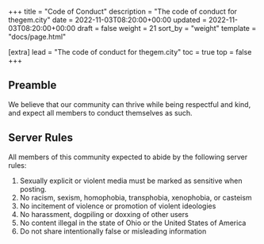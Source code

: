 +++
title = "Code of Conduct"
description = "The code of conduct for thegem.city"
date = 2022-11-03T08:20:00+00:00
updated = 2022-11-03T08:20:00+00:00
draft = false
weight = 21
sort_by = "weight"
template = "docs/page.html"

[extra]
lead = "The code of conduct for thegem.city"
toc = true
top = false
+++

## Preamble

We believe that our community can thrive while being respectful and kind, and expect all members to conduct themselves as such.

## Server Rules

All members of this community expected to abide by the following server rules:

1. Sexually explicit or violent media must be marked as sensitive when posting.
2. No racism, sexism, homophobia, transphobia, xenophobia, or casteism
3. No incitement of violence or promotion of violent ideologies
4. No harassment, dogpiling or doxxing of other users
5. No content illegal in the state of Ohio or the United States of America
6. Do not share intentionally false or misleading information

